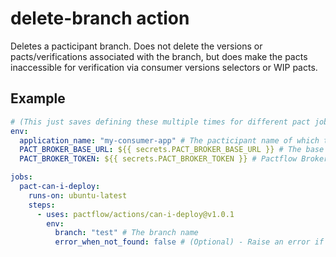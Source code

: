# delete-branch action

Deletes a pacticipant branch. Does not delete the versions or pacts/verifications associated with the branch, but does make the pacts inaccessible for verification via consumer versions selectors or WIP pacts.

## Example

```yml
# (This just saves defining these multiple times for different pact jobs)
env:
  application_name: "my-consumer-app" # The pacticipant name of which the branch belongs to
  PACT_BROKER_BASE_URL: ${{ secrets.PACT_BROKER_BASE_URL }} # The base URL of the Pact Broker
  PACT_BROKER_TOKEN: ${{ secrets.PACT_BROKER_TOKEN }} # Pactflow Broker API Read/Write token

jobs:
  pact-can-i-deploy:
    runs-on: ubuntu-latest
    steps:
      - uses: pactflow/actions/can-i-deploy@v1.0.1
        env:
          branch: "test" # The branch name
          error_when_not_found: false # (Optional) - Raise an error if the branch that is to be deleted is not found, default true
```

